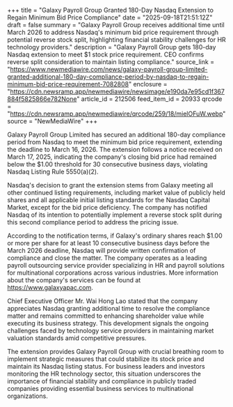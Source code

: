 +++
title = "Galaxy Payroll Group Granted 180-Day Nasdaq Extension to Regain Minimum Bid Price Compliance"
date = "2025-09-18T21:51:12Z"
draft = false
summary = "Galaxy Payroll Group receives additional time until March 2026 to address Nasdaq's minimum bid price requirement through potential reverse stock split, highlighting financial stability challenges for HR technology providers."
description = "Galaxy Payroll Group gets 180-day Nasdaq extension to meet $1 stock price requirement. CEO confirms reverse split consideration to maintain listing compliance."
source_link = "https://www.newmediawire.com/news/galaxy-payroll-group-limited-granted-additional-180-day-compliance-period-by-nasdaq-to-regain-minimum-bid-price-requirement-7082808"
enclosure = "https://cdn.newsramp.app/newmediawire/newsimage/e190da7e95cd1f367884f5825866e782None"
article_id = 212506
feed_item_id = 20933
qrcode = "https://cdn.newsramp.app/newmediawire/qrcode/259/18/mielOFuW.webp"
source = "NewMediaWire"
+++

<p>Galaxy Payroll Group Limited has secured an additional 180-day compliance period from Nasdaq to meet the minimum bid price requirement, extending the deadline to March 16, 2026. The extension follows a notice received on March 17, 2025, indicating the company's closing bid price had remained below the $1.00 threshold for 30 consecutive business days, violating Nasdaq Listing Rule 5550(a)(2).</p><p>Nasdaq's decision to grant the extension stems from Galaxy meeting all other continued listing requirements, including market value of publicly held shares and all applicable initial listing standards for the Nasdaq Capital Market, except for the bid price deficiency. The company has notified Nasdaq of its intention to potentially implement a reverse stock split during this second compliance period to address the pricing issue.</p><p>According to the notification terms, if Galaxy's ordinary shares reach $1.00 or more per share for at least 10 consecutive business days before the March 2026 deadline, Nasdaq will provide written confirmation of compliance and close the matter. The company operates as a leading payroll outsourcing service provider specializing in HR and payroll solutions for multinational corporations across various industries. More information about the company's services can be found at <a href="https://www.galaxyapac.com" rel="nofollow" target="_blank">https://www.galaxyapac.com</a>.</p><p>Chief Executive Officer Mr. Wai Hong Lao stated that the company appreciates Nasdaq granting additional time to resolve the compliance matter and remains committed to enhancing shareholder value while executing its business strategy. This development signals the ongoing challenges faced by technology service providers in maintaining market valuation standards amid competitive pressures.</p><p>The extension provides Galaxy Payroll Group with crucial breathing room to implement strategic measures that could stabilize its stock price and maintain its Nasdaq listing status. For business leaders and investors monitoring the HR technology sector, this situation underscores the importance of financial stability and compliance in publicly traded companies providing essential business services to multinational organizations.</p>